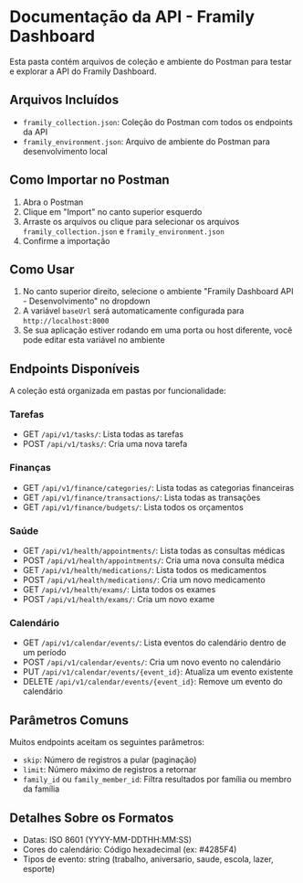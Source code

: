 # Documentação da API - Framily Dashboard

Esta pasta contém arquivos de coleção e ambiente do Postman para testar e explorar a API do Framily Dashboard.

## Arquivos Incluídos

- `framily_collection.json`: Coleção do Postman com todos os endpoints da API
- `framily_environment.json`: Arquivo de ambiente do Postman para desenvolvimento local

## Como Importar no Postman

1. Abra o Postman
2. Clique em "Import" no canto superior esquerdo
3. Arraste os arquivos ou clique para selecionar os arquivos `framily_collection.json` e `framily_environment.json`
4. Confirme a importação

## Como Usar

1. No canto superior direito, selecione o ambiente "Framily Dashboard API - Desenvolvimento" no dropdown
2. A variável `baseUrl` será automaticamente configurada para `http://localhost:8000`
3. Se sua aplicação estiver rodando em uma porta ou host diferente, você pode editar esta variável no ambiente

## Endpoints Disponíveis

A coleção está organizada em pastas por funcionalidade:

### Tarefas
- GET `/api/v1/tasks/`: Lista todas as tarefas
- POST `/api/v1/tasks/`: Cria uma nova tarefa

### Finanças
- GET `/api/v1/finance/categories/`: Lista todas as categorias financeiras
- GET `/api/v1/finance/transactions/`: Lista todas as transações
- GET `/api/v1/finance/budgets/`: Lista todos os orçamentos

### Saúde
- GET `/api/v1/health/appointments/`: Lista todas as consultas médicas
- POST `/api/v1/health/appointments/`: Cria uma nova consulta médica
- GET `/api/v1/health/medications/`: Lista todos os medicamentos
- POST `/api/v1/health/medications/`: Cria um novo medicamento
- GET `/api/v1/health/exams/`: Lista todos os exames
- POST `/api/v1/health/exams/`: Cria um novo exame

### Calendário
- GET `/api/v1/calendar/events/`: Lista eventos do calendário dentro de um período
- POST `/api/v1/calendar/events/`: Cria um novo evento no calendário
- PUT `/api/v1/calendar/events/{event_id}`: Atualiza um evento existente
- DELETE `/api/v1/calendar/events/{event_id}`: Remove um evento do calendário

## Parâmetros Comuns

Muitos endpoints aceitam os seguintes parâmetros:

- `skip`: Número de registros a pular (paginação)
- `limit`: Número máximo de registros a retornar
- `family_id` ou `family_member_id`: Filtra resultados por família ou membro da família

## Detalhes Sobre os Formatos

- Datas: ISO 8601 (YYYY-MM-DDTHH:MM:SS)
- Cores do calendário: Código hexadecimal (ex: #4285F4)
- Tipos de evento: string (trabalho, aniversario, saude, escola, lazer, esporte) 